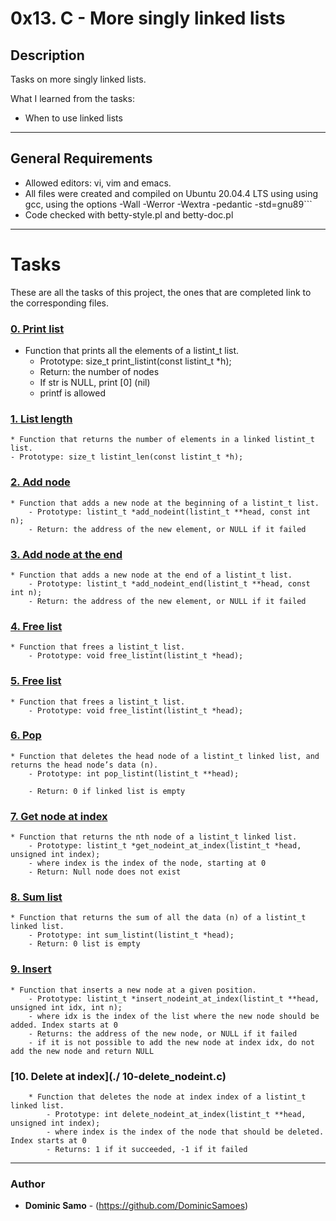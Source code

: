 # 0x13. C - More singly linked lists

## Description

Tasks on more singly linked lists.

What I learned from the tasks:

* When to use linked lists

---

## General Requirements
* Allowed editors: vi, vim and emacs.
* All files were created and compiled on Ubuntu 20.04.4 LTS using using gcc, using the options -Wall -Werror -Wextra -pedantic -std=gnu89```
* Code checked with betty-style.pl and betty-doc.pl

---

# Tasks

These are all the tasks of this project, the ones that are completed link to the corresponding files.

### [0. Print list](./0-print_listint.c)
* Function that prints all the elements of a listint_t list.
  - Prototype: size_t print_listint(const listint_t *h);
  - Return: the number of nodes
  - If str is NULL, print [0] (nil)
  - printf is allowed


### [1. List length](./1-listint_len.c)
	* Function that returns the number of elements in a linked listint_t list.
	- Prototype: size_t listint_len(const listint_t *h);

### [2. Add node](./2-add_nodeint.c)
	* Function that adds a new node at the beginning of a listint_t list.
		- Prototype: listint_t *add_nodeint(listint_t **head, const int n);
		- Return: the address of the new element, or NULL if it failed

### [3. Add node at the end](./3-add_nodeint_end.c)
	* Function that adds a new node at the end of a listint_t list.
		- Prototype: listint_t *add_nodeint_end(listint_t **head, const int n);
		- Return: the address of the new element, or NULL if it failed

### [4. Free list](./4-free_listint.c)
	* Function that frees a listint_t list.
		- Prototype: void free_listint(listint_t *head);


### [5. Free list](./5-free_listint2.c)
	* Function that frees a listint_t list.
		- Prototype: void free_listint(listint_t *head);

### [6. Pop](./6-pop_listint.c)
	* Function that deletes the head node of a listint_t linked list, and returns the head node’s data (n).
		- Prototype: int pop_listint(listint_t **head);

		- Return: 0 if linked list is empty 

### [7. Get node at index](./7-get_nodeint.c)
	* Function that returns the nth node of a listint_t linked list.
		- Prototype: listint_t *get_nodeint_at_index(listint_t *head, unsigned int index);
		- where index is the index of the node, starting at 0
		- Return: Null node does not exist

### [8. Sum list](./8-sum_listint.c)
	* Function that returns the sum of all the data (n) of a listint_t linked list.
		- Prototype: int sum_listint(listint_t *head);
		- Return: 0 list is empty

### [9. Insert](./9-insert_nodeint.c)
	* Function that inserts a new node at a given position.
		- Prototype: listint_t *insert_nodeint_at_index(listint_t **head, unsigned int idx, int n);
		- where idx is the index of the list where the new node should be added. Index starts at 0
		- Returns: the address of the new node, or NULL if it failed
		- if it is not possible to add the new node at index idx, do not add the new node and return NULL


### [10. Delete at index](./ 10-delete_nodeint.c)
		* Function that deletes the node at index index of a listint_t linked list.
			- Prototype: int delete_nodeint_at_index(listint_t **head, unsigned int index);
			- where index is the index of the node that should be deleted. Index starts at 0
			- Returns: 1 if it succeeded, -1 if it failed

---

### Author
* **Dominic Samo** - (https://github.com/DominicSamoes)
